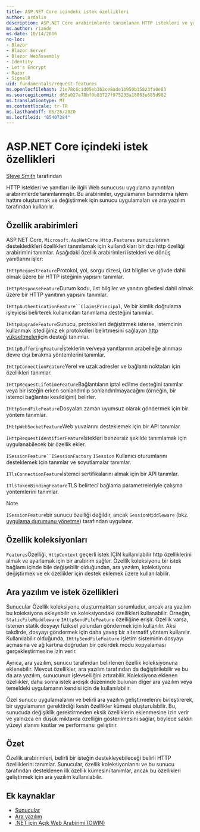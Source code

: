 ```yaml
---
title: ASP.NET Core içindeki istek özellikleri
author: ardalis
description: ASP.NET Core arabirimlerde tanımlanan HTTP istekleri ve yanıtları ile ilgili Web sunucusu uygulama ayrıntıları hakkında bilgi edinin.
ms.author: riande
ms.date: 10/14/2016
no-loc:
- Blazor
- Blazor Server
- Blazor WebAssembly
- Identity
- Let's Encrypt
- Razor
- SignalR
uid: fundamentals/request-features
ms.openlocfilehash: 21e78c6c1d05eb3b2ce8ade1b950b15823fa0e83
ms.sourcegitcommit: d65a027e78bf0b83727f975235a18863e685d902
ms.translationtype: MT
ms.contentlocale: tr-TR
ms.lasthandoff: 06/26/2020
ms.locfileid: "85407284"
---
```

# <a name="request-features-in-aspnet-core"></a>ASP.NET Core içindeki istek özellikleri

[Steve Smith](https://ardalis.com/) tarafından

HTTP istekleri ve yanıtları ile ilgili Web sunucusu uygulama ayrıntıları arabirimlerde tanımlanmıştır. Bu arabirimler, uygulamanın barındırma işlem hattını oluşturmak ve değiştirmek için sunucu uygulamaları ve ara yazılım tarafından kullanılır.

## <a name="feature-interfaces"></a>Özellik arabirimleri

ASP.NET Core, `Microsoft.AspNetCore.Http.Features` sunucularının destekledikleri özellikleri tanımlamak için kullandıkları bir dızı http özelliği arabirimini tanımlar. Aşağıdaki özellik arabirimleri istekleri ve dönüş yanıtlarını işler:

`IHttpRequestFeature`Protokol, yol, sorgu dizesi, üst bilgiler ve gövde dahil olmak üzere bir HTTP isteğinin yapısını tanımlar.

`IHttpResponseFeature`Durum kodu, üst bilgiler ve yanıtın gövdesi dahil olmak üzere bir HTTP yanıtının yapısını tanımlar.

`IHttpAuthenticationFeature``ClaimsPrincipal`, Ve bir kimlik doğrulama işleyicisi belirterek kullanıcıları tanımlama desteğini tanımlar.

`IHttpUpgradeFeature`Sunucu, protokolleri değiştirmek isterse, istemcinin kullanmak istediğiniz ek protokolleri belirtmesini sağlayan [http yükseltmeleri](https://tools.ietf.org/html/rfc2616.html#section-14.42)için desteği tanımlar.

`IHttpBufferingFeature`İsteklerin ve/veya yanıtlarının arabelleğe alınması devre dışı bırakma yöntemlerini tanımlar.

`IHttpConnectionFeature`Yerel ve uzak adresler ve bağlantı noktaları için özellikleri tanımlar.

`IHttpRequestLifetimeFeature`Bağlantıların iptal edilme desteğini tanımlar veya bir isteğin erken sonlandırılıp sonlandırılmayacağını (örneğin, bir istemci bağlantısı kesildiğini) belirler.

`IHttpSendFileFeature`Dosyaları zaman uyumsuz olarak göndermek için bir yöntem tanımlar.

`IHttpWebSocketFeature`Web yuvalarını desteklemek için bir API tanımlar.

`IHttpRequestIdentifierFeature`İstekleri benzersiz şekilde tanımlamak için uygulanabilecek bir özellik ekler.

`ISessionFeature``ISessionFactory` `ISession` Kullanıcı oturumlarını desteklemek için tanımlar ve soyutlamalar tanımlar.

`ITlsConnectionFeature`İstemci sertifikalarını almak için bir API tanımlar.

`ITlsTokenBindingFeature`TLS belirteci bağlama parametreleriyle çalışma yöntemlerini tanımlar.

> [!NOTE]
> `ISessionFeature`bir sunucu özelliği değildir, ancak `SessionMiddleware` (bkz. [uygulama durumunu yönetme](app-state.md)) tarafından uygulanır.

## <a name="feature-collections"></a>Özellik koleksiyonları

`Features`Özelliği, `HttpContext` geçerli istek IÇIN kullanılabilir http özelliklerini almak ve ayarlamak için bir arabirim sağlar. Özellik koleksiyonu bir istek bağlamı içinde bile değişebilir olduğundan, ara yazılım, koleksiyonu değiştirmek ve ek özellikler için destek eklemek üzere kullanılabilir.

## <a name="middleware-and-request-features"></a>Ara yazılım ve istek özellikleri

Sunucular Özellik koleksiyonu oluşturmaktan sorumludur, ancak ara yazılım bu koleksiyona ekleyebilir ve koleksiyondaki özellikleri kullanabilir. Örneğin, `StaticFileMiddleware` `IHttpSendFileFeature` özelliğine erişir. Özellik varsa, istenen statik dosyayı fiziksel yolundan göndermek için kullanılır. Aksi takdirde, dosyayı göndermek için daha yavaş bir alternatif yöntem kullanılır. Kullanılabilir olduğunda, `IHttpSendFileFeature` işletim sisteminin dosyayı açmasına ve ağ kartına doğrudan bir çekirdek modu kopyalaması gerçekleştirmesine izin verir.

Ayrıca, ara yazılım, sunucu tarafından belirlenen özellik koleksiyonuna eklenebilir. Mevcut özellikler, ara yazılım tarafından da değiştirilebilir ve bu da ara yazılım, sunucunun işlevselliğini artırabilir. Koleksiyona eklenen özellikler, daha sonra istek ardışık düzeninde bulunan diğer ara yazılım veya temeldeki uygulamanın kendisi için de kullanılabilir.

Özel sunucu uygulamalarını ve belirli ara yazılım geliştirmelerini birleştirerek, bir uygulamanın gerektirdiği kesin özellikler kümesi oluşturulabilir. Bu, sunucuda değişiklik gerektirmeden eksik özelliklerin eklenmesine izin verir ve yalnızca en düşük miktarda özelliğin gösterilmesini sağlar, böylece saldırı yüzeyi alanını kısıtlar ve performansı geliştirir.

## <a name="summary"></a>Özet

Özellik arabirimleri, belirli bir isteğin destekleyebileceği belirli HTTP özelliklerini tanımlar. Sunucular, özellik koleksiyonlarını ve bu sunucu tarafından desteklenen ilk özellik kümesini tanımlar, ancak bu özellikleri geliştirmek için ara yazılım kullanılabilir.

## <a name="additional-resources"></a>Ek kaynaklar

* [Sunucular](xref:fundamentals/servers/index)
* [Ara yazılım](xref:fundamentals/middleware/index)
* [.NET için Açık Web Arabirimi (OWIN)](xref:fundamentals/owin)
